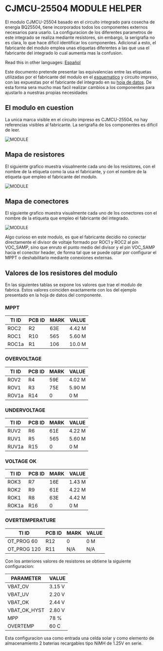 # CJMCU-25504 MODULE HELPER

El modulo CJMCU-25504 basado en el circuito integrado para cosecha de energia BQ25504, tiene incorporados todos los componentes externos necesarios para usarlo. La configuracion de los diferentes parametros de este integrado se realiza mediante resistores, sin embargo, la serigrafia no es clara, lo que hace dificil identificar los componentes. Adicional a esto, el fabricante del modulo emplea unas etiquetas diferentes a las que usa el fabricante del integrado lo cual aumenta mas la confusion.

Read this in other languages: [Español](docs/README.es.md)


Este documento pretende presentar las equivalencias entre las etiquetas utilizadas por el fabricante del modulo en el [esquematico](/assets/pdf/CJMCU-25504-SCHEMATIC.pdf) y circuito impreso, con las expuestas por el fabricante del integrado en su [hoja de datos](/assets/pdf/bq25504.pdf). De esta forma sera mucho mas facil realizar cambios a los componentes para ajustarlo a nuestras propias necesidades

## El modulo en cuestion

La unica marca visible en el circuito impreso es CJMCU-25504, no hay referencias visibles al fabricante. La serigrafia de los componentes es dificil de leer.

![MODULE](/assets/img/CJMCU-25504-MODULE.png)

## Mapa de resistores

El siguiente grafico muestra visualmente cada uno de los resistores, con el nombre de la etiqueta como la usa el fabricante, y con el nombre de la etiqueta que empleo el fabricante del modulo.

![MODULE](/assets/img/CJMCU-25504-RESISTORS.svg)

## Mapa de conectores
El siguiente grafico muestra visualmente cada uno de los conectores con el nombre de la etiqueta que empleo el fabricante del integrado. 

![MODULE](/assets/img/CJMCU-25504-PINOUT.svg)

Algo curioso en este modulo, es que el fabricante decidio no conectar directamente el divisor de voltaje formado por ROC1 y ROC2 al pin VOC_SAMP, sino que enruto el punto medio del divisor y el pin VOC_SAMP hacia el conector header, de forma tal que se puede optar por configurar el MPPT o deshabilitarlo mediante conexiones externas.

## Valores de los resistores del modulo
En las siguientes tablas se expone los valores que trae el modulo de fabrica. Estos valores coinciden exactamente con los del ejemplo presentado en la hoja de datos del componente. 

### MPPT

| TI ID | PCB ID | MARK | VALUE  |
|-------|--------|------|--------|
| ROC2  |  R2    | 63E  | 4.42 M |
| ROC1  |  R10   | 565  | 5.60 M |
| ROC1a |  R1    | 106  | 10.0 M |

### OVERVOLTAGE

| TI ID | PCB ID | MARK | VALUE  |
|-------|--------|------|--------|
| ROV2  |  R4    | 59E  | 4.02 M |
| ROV1  |  R3    | 75E  | 5.90 M |
| ROV1a |  R14   | 0    |    0 M |

### UNDERVOLTAGE

| TI ID | PCB ID | MARK | VALUE  |
|-------|--------|------|--------|
| RUV2  |  R6    | 61E  | 4.22 M |
| RUV1  |  R5    | 565  | 5.60 M |
| RUV1a |  R15   | 0    |    0 M |

### VOLTAGE OK

| TI ID | PCB ID | MARK | VALUE  |
|-------|--------|------|--------|
| ROK3  |  R7    | 16E  | 1.43 M |
| ROK2  |  R9    | 61E  | 4.22 M |
| ROK1  |  R8    | 63E  | 4.42 M |
| ROK1a |  R16   | 0    |    0 M |

### OVERTEMPERATURE

| TI ID       | PCB ID | MARK | VALUE |
|-------------|--------|------|-------|
| OT_PROG 60  |  R12   | 0    |   0 M |
| OT_PROG 120 |  R11   | N/A  |   N/A |



Con los anteriores valores de resistores se obtiene la siguiente configuracion:

| PARAMETER      | VALUE |
|----------------|-------|
| VBAT_OV        | 3.15 V|
| VBAT_UV        | 2.20 V|
| VBAT_OK        | 2.44 V|
| VBAT_OK_HYST   | 2.80 V|
| MPP            | 78 %  |
| OVERTEMP       | 60 C  |


Esta configuracion usa como entrada una celda solar y como elemento de almacenamiento 2 baterias recargables tipo NiMH de 1.25V  en serie.
